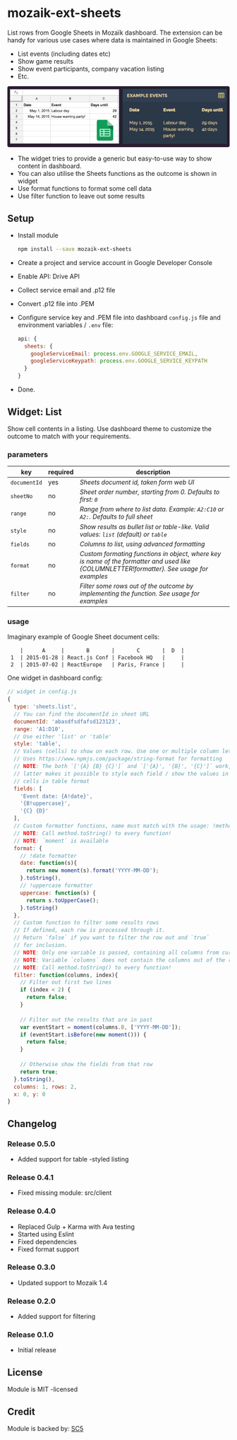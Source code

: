 # mozaik-ext-sheets

List rows from Google Sheets in Mozaïk dashboard. The extension can be handy for various
use cases where data is maintained in Google Sheets:

- List events (including dates etc)
- Show game results
- Show event participants, company vacation listing
- Etc.

![preview](https://raw.githubusercontent.com/SC5/mozaik-ext-sheets/master/preview.png)

- The widget tries to provide a generic but easy-to-use way to show content in dashboard.
- You can also utilise the Sheets functions as the outcome is shown in widget
- Use format functions to format some cell data
- Use filter function to leave out some results

## Setup

- Install module

    ```bash
    npm install --save mozaik-ext-sheets
    ```

- Create a project and service account in Google Developer Console
- Enable API: Drive API
- Collect service email and .p12 file
- Convert .p12 file into .PEM
- Configure service key and .PEM file into dashboard ``config.js`` file and
  environment variables / ``.env`` file:

    ```javascript
    api: {
      sheets: {
        googleServiceEmail: process.env.GOOGLE_SERVICE_EMAIL,
        googleServiceKeypath: process.env.GOOGLE_SERVICE_KEYPATH
      }
    }
    ```

- Done.


## Widget: List

Show cell contents in a listing. Use dashboard theme to customize the outcome to match with your requirements.

### parameters

key           | required | description
--------------|----------|---------------
`documentId`  | yes      | *Sheets document id, taken form web UI*
`sheetNo`     | no       | *Sheet order number, starting from 0. Defaults to first: `0`*
`range`       | no       | *Range from where to list data. Example: `A2:C10` or `A2:`. Defaults to full sheet*
`style`       | no       | *Show results as bullet list or table-like. Valid values: `list` (default) or `table`*
`fields`      | no       | *Columns to list, using advanced formatting*
`format`      | no       | *Custom formating functions in object, where key is name of the formatter and used like {COLUMNLETTER!formatter}. See usage for examples*
`filter`      | no       | *Filter some rows out of the outcome by implementing the function. See usage for examples*


### usage

Imaginary example of Google Sheet document cells:

```
    |      A     |       B       |       C       |  D  |
 1  | 2015-01-28 | React.js Conf | Facebook HQ   |     |
 2  | 2015-07-02 | ReactEurope   | Paris, France |     |
```

One widget in dashboard config:

```javascript
// widget in config.js
{
  type: 'sheets.list',
  // You can find the documentId in sheet URL
  documentId: 'abasdfsdfafsd123123',
  range: 'A1:D10',
  // Use either 'list' or 'table'
  style: 'table',
  // Values (cells) to show on each row. Use one or multiple column letters:
  // Uses https://www.npmjs.com/package/string-format for formatting
  // NOTE: The both `['{A} {B} {C}']` and `['{A}', '{B}', '{C}']` work, but
  // latter makes it possible to style each field / show the values in different
  // cells in table format
  fields: [
    'Event date: {A!date}',
    '{B!uppercase}',
    '{C} {D}'
  ],
  // Custom formatter functions, name must match with the usage: !method
  // NOTE: Call method.toString() to every function!
  // NOTE: `moment` is available
  format: {
    // !date formatter
    date: function(s){
      return new moment(s).format('YYYY-MM-DD');
    }.toString(),
    // !uppercase formatter
    uppercase: function(s) {
      return s.toUpperCase();
    }.toString()
  },
  // Custom function to filter some results rows
  // If defined, each row is processed through it.
  // Return `false` if you want to filter the row out and `true`
  // for inclusion.
  // NOTE: Only one variable is passed, containing all columns from current row
  // NOTE: Variable `columns` does not contain the columns out of the range
  // NOTE: Call method.toString() to every function!
  filter: function(columns, index){
    // Filter out first two lines
    if (index < 2) {
      return false;
    }

    // Filter out the results that are in past
    var eventStart = moment(columns.B, ['YYYY-MM-DD']);
    if (eventStart.isBefore(new moment())) {
      return false;
    }

    // Otherwise show the fields from that row
    return true;
  }.toString(),
  columns: 1, rows: 2,
  x: 0, y: 0
}
```

## Changelog

### Release 0.5.0

- Added support for table -styled listing

### Release 0.4.1

- Fixed missing module: src/client

### Release 0.4.0

- Replaced Gulp + Karma with Ava testing
- Started using Eslint
- Fixed dependencies
- Fixed format support

### Release 0.3.0

- Updated support to Mozaik 1.4

### Release 0.2.0

- Added support for filtering

### Release 0.1.0

- Initial release

## License

Module is MIT -licensed

## Credit

Module is backed by: [SC5](http://sc5.io)
